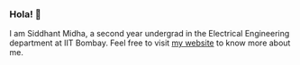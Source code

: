 ### Hola! 👋

<!--
**siddhant-midha/siddhant-midha** is a ✨ _special_ ✨ repository because its `README.md` (this file) appears on your GitHub profile.

Here are some ideas to get you started:

- 🔭 I’m currently working on ...
- 🌱 I’m currently learning ...
- 👯 I’m looking to collaborate on ...
- 🤔 I’m looking for help with ...
- 💬 Ask me about ...
- 📫 How to reach me: ...
- 😄 Pronouns: ...
- ⚡ Fun fact: ...
-->
I am Siddhant Midha, a second year undergrad in the Electrical Engineering department at IIT Bombay. Feel free to visit [my website](https://siddhant-midha.github.io/) to know more about me.

